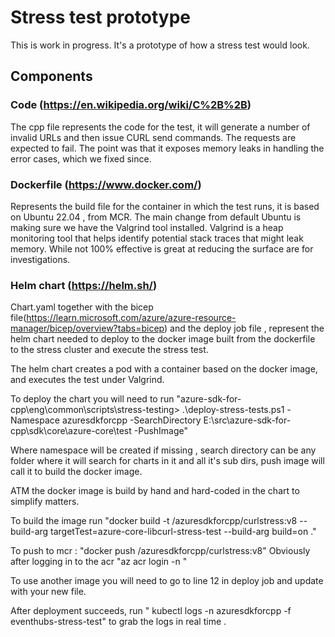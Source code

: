 # Stress test prototype 
This is work in progress. It's a prototype of how a stress test would look. 
## Components 
### Code (https://en.wikipedia.org/wiki/C%2B%2B)
The cpp file represents the code for the test, it will generate a number of invalid URLs and then issue CURL send commands. The requests are expected to fail. The point was that it exposes memory leaks in handling the error cases, which we fixed since. 

### Dockerfile (https://www.docker.com/)
Represents the build file for the container in which the test runs, it is based on Ubuntu 22.04 , from MCR. 
The main change from default Ubuntu is making sure we have the Valgrind tool installed. Valgrind is a heap monitoring tool that helps identify potential stack traces that might leak memory. While not 100% effective is great at reducing the surface are for investigations. 

### Helm chart (https://helm.sh/)
Chart.yaml together with the bicep file(https://learn.microsoft.com/azure/azure-resource-manager/bicep/overview?tabs=bicep) and the deploy job file , represent the helm chart needed to deploy to the docker image built from the dockerfile to the stress cluster and execute the stress test. 

The helm chart creates a pod with a container based on the docker image, and executes the test under Valgrind. 

To deploy the chart you will need to run "azure-sdk-for-cpp\eng\common\scripts\stress-testing> .\deploy-stress-tests.ps1 -Namespace azuresdkforcpp -SearchDirectory E:\src\azure-sdk-for-cpp\sdk\core\azure-core\test -PushImage"

Where namespace will be created if missing , search directory can be any folder where it will search for charts in it and all it's sub dirs, push image will call it to build the docker image. 

ATM the docker image is build by hand and hard-coded in the chart to simplify matters.  

To build the image run "docker build -t <acr>/azuresdkforcpp/curlstress:v8  --build-arg targetTest=azure-core-libcurl-stress-test --build-arg build=on  ."

To push to mcr : "docker push <acr>/azuresdkforcpp/curlstress:v8"
Obviously after logging in to the acr "az acr login -n <acr>"

To use another image you will need to go to line 12 in deploy job and update with your new file. 

After deployment succeeds, run " kubectl logs -n azuresdkforcpp -f eventhubs-stress-test" to grab the logs in real time .